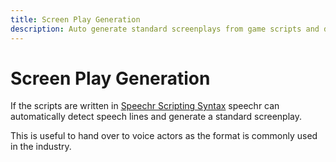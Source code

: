 ```yaml
---
title: Screen Play Generation
description: Auto generate standard screenplays from game scripts and dialogue trees.
---
```


# Screen Play Generation

If the scripts are written in [Speechr Scripting Syntax](scripting.html) speechr can automatically detect speech lines and generate a standard screenplay.

This is useful to hand over to voice actors as the format is commonly used in the industry.
